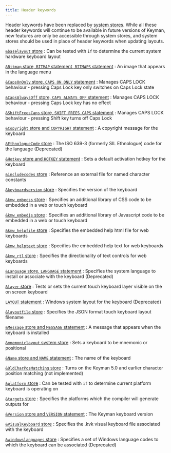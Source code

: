 ```yaml
---
title: Header keywords 
---
```


Header keywords have been replaced by [system
stores](stores.php). While all these header keywords will
continue to be available in future versions of Keyman, new features are
only be accessible through system stores, and system stores should be
used in place of header keywords when updating layouts.

[`&baselayout` store](../reference/baselayout)
:   Can be tested with `if` to determine the current system hardware
    keyboard layout

[`&Bitmap` store, `BITMAP` statement, `BITMAPS` statement](../reference/bitmap)
:   An image that appears in the language menu

[`&CapsOnOnly` store, `CAPS ON ONLY` statement](../reference/caps)
:   Manages CAPS LOCK behaviour - pressing Caps Lock key only switches
    on Caps Lock state

[`&CapsAlwaysOff` store, `CAPS ALWAYS OFF` statement](../reference/caps)
:   Manages CAPS LOCK behaviour - pressing Caps Lock key has no effect

[`&ShiftFreesCaps` store, `SHIFT FREES CAPS` statement](../reference/caps)
:   Manages CAPS LOCK behaviour - pressing Shift key turns off Caps Lock

[`&Copyright` store and `COPYRIGHT` statement](../reference/copyright)
:   A copyright message for the keyboard

[`&EthnologueCode` store](../reference/ethnologuecode)
:   The ISO 639-3 (formerly SIL Ethnologue) code for the language
    (Deprecated)

[`&Hotkey` store and `HOTKEY` statement](../reference/hotkey)
:   Sets a default activation hotkey for the keyboard

[`&includecodes` store](../reference/includecodes)
:   Reference an external file for named character constants

[`&keyboardversion` store](../reference/keyboardversion)
:   Specifies the version of the keyboard

[`&kmw_embecss` store](../reference/kmw_embedcss)
:   Specifies an additional library of CSS code to be embedded in a web
    or touch keyboard

[`&kmw_embedjs` store](../reference/kmw_embedjs)
:   Specifies an additional library of Javascript code to be embedded in
    a web or touch keyboard

[`&kmw_helpfile` store](../reference/kmw_helpfile)
:   Specifies the embedded help html file for web keyboards

[`&kmw_helptext` store](../reference/kmw_helptext)
:   Specifies the embedded help text for web keyboards

[`&kmw_rtl` store](../reference/kmw_rtl)
:   Specifies the directionality of text controls for web keyboards

[`&Language` store, `LANGUAGE` statement](../reference/language)
:   Specifies the system language to install or associate with the
    keyboard (Deprecated)

[`&layer` store](../reference/layer)
:   Tests or sets the current touch keyboard layer visible on the on
    screen keyboard

[`LAYOUT` statement](../reference/layout)
:   Windows system layout for the keyboard (Deprecated)

[`&layoutfile` store](../reference/layoutfile)
:   Specifies the JSON format touch keyboard layout filename

[`&Message` store and `MESSAGE` statement](../reference/message)
:   A message that appears when the keyboard is installed

[`&mnemoniclayout` system store](../reference/mnemoniclayout)
:   Sets a keyboard to be mnemonic or positional

[`&Name` store and `NAME` statement](../reference/name)
:   The name of the keyboard

[`&OldCharPosMatching` store](../reference/oldcharposmatching)
:   Turns on the Keyman 5.0 and earlier character position matching (not
    implemented)

[`&platform` store](../reference/platform)
:   Can be tested with `if` to determine current platform keyboard is
    operating on

[`&targets` store](../reference/targets)
:   Specifies the platforms which the compiler will generate outputs for

[`&Version` store and `VERSION` statement](../reference/version)
:   The Keyman keyboard version

[`&VisualKeyboard` store](../reference/visualkeyboard)
:   Specifies the .kvk visual keyboard file associated with the keyboard

[`&windowslanguages` store](../reference/windowslanguages)
:   Specifies a set of Windows language codes to which the keyboard can
    be associated (Deprecated)
